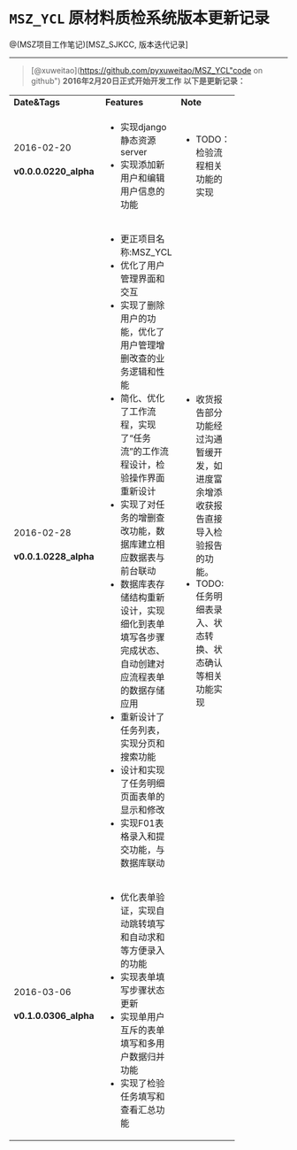 `MSZ_YCL` 原材料质检系统版本更新记录
=================
@(MSZ项目工作笔记)[MSZ_SJKCC, 版本迭代记录]

------------
>[@xuweitao](https://github.com/pyxuweitao/MSZ_YCL"code on github")
><strong>2016年2月20日正式开始开发工作</strong>
>**以下是更新记录：**
></br>

<table>

<tr>
<td style="width:150px"><strong>Date&Tags</strong></td><td style="width:100px"><strong>Features</strong></td><td style = "width:80px"><strong>Note</strong></td>
</tr>
<tr>
<td>2016-02-20<h4>v0.0.0.0220_alpha</h4>
</td>
<td> 
<ul>
<li>实现django静态资源server</li>
<li>实现添加新用户和编辑用户信息的功能</li>
</td>
<td>
<ul>
<li>TODO：检验流程相关功能的实现</li>
</ul>
</td>
</tr>


<tr>
<td>2016-02-28<h4>v0.0.1.0228_alpha</h4>
</td>
<td> 
<ul>
<li>更正项目名称:MSZ_YCL</li>
<li>优化了用户管理界面和交互</li>
<li>实现了删除用户的功能，优化了用户管理增删改查的业务逻辑和性能</li>
<li>简化、优化了工作流程，实现了“任务流”的工作流程设计，检验操作界面重新设计</li>
<li>实现了对任务的增删查改功能，数据库建立相应数据表与前台联动</li>
<li>数据库表存储结构重新设计，实现细化到表单填写各步骤完成状态、自动创建对应流程表单的数据存储应用</li>
<li>重新设计了任务列表，实现分页和搜索功能</li>
<li>设计和实现了任务明细页面表单的显示和修改</li>
<li>实现F01表格录入和提交功能，与数据库联动</li>

</td>
<td>
<ul>
<li>收货报告部分功能经过沟通暂缓开发，如进度富余增添收获报告直接导入检验报告的功能。</li>
<li>TODO:任务明细表录入、状态转换、状态确认等相关功能实现</li>
</ul>
</td>
</tr>

<tr>
<td>2016-03-06<h4>v0.1.0.0306_alpha</h4>
</td>
<td> 
<ul>

<li>优化表单验证，实现自动跳转填写和自动求和等方便录入的功能</li>
<li>实现表单填写步骤状态更新</li>
<li>实现单用户互斥的表单填写和多用户数据归并功能</li>
<li>实现了检验任务填写和查看汇总功能</li>
</td>
<td>
<ul>

</ul>
</td>
</tr>

</table>